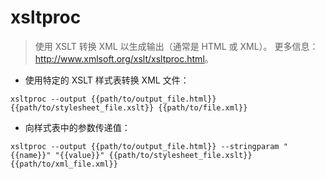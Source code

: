# xsltproc

> 使用 XSLT 转换 XML 以生成输出（通常是 HTML 或 XML）。
> 更多信息：<http://www.xmlsoft.org/xslt/xsltproc.html>。

- 使用特定的 XSLT 样式表转换 XML 文件：

`xsltproc --output {{path/to/output_file.html}} {{path/to/stylesheet_file.xslt}} {{path/to/file.xml}}`

- 向样式表中的参数传递值：

`xsltproc --output {{path/to/output_file.html}} --stringparam "{{name}}" "{{value}}" {{path/to/stylesheet_file.xslt}} {{path/to/xml_file.xml}}`